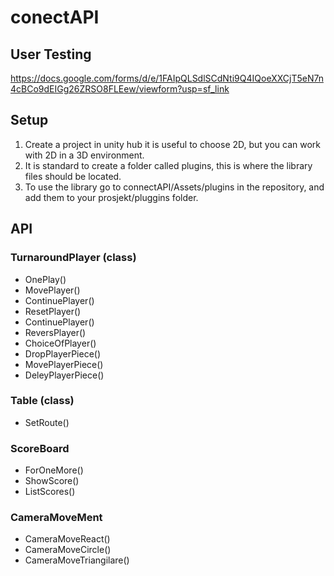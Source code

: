 # conectAPI

## User Testing

https://docs.google.com/forms/d/e/1FAIpQLSdlSCdNti9Q4IQoeXXCjT5eN7n4cBCo9dEIGg26ZRSO8FLEew/viewform?usp=sf_link

## Setup 

1. Create a project in unity hub it is useful to choose 2D, but you can work with 2D in a  3D environment.
2. It is standard to create a folder called plugins, this is where the library files should be located.
4. To use the library go to connectAPI/Assets/plugins in the repository, and add them to your prosjekt/pluggins folder.

## API 


### TurnaroundPlayer (class)
- OnePlay()
- MovePlayer()
- ContinuePlayer()
- ResetPlayer()
- ContinuePlayer()
- ReversPlayer()
- ChoiceOfPlayer()
- DropPlayerPiece()
- MovePlayerPiece()
- DeleyPlayerPiece()

### Table (class)
- SetRoute()

### ScoreBoard
- ForOneMore()
- ShowScore()
- ListScores()

### CameraMoveMent
- CameraMoveReact()
- CameraMoveCircle()
- CameraMoveTriangilare()
